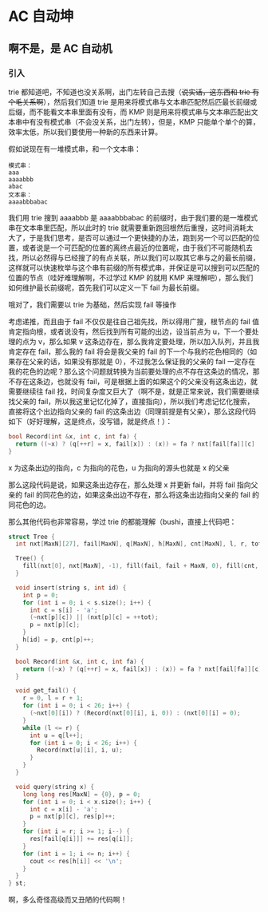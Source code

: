 # AC 自动坤
## 啊不是，是 AC 自动机
### 引入
trie 都知道吧，不知道也没关系啊，出门左转自己去搜（~~说实话，这东西和 trie 有个毛关系啊~~），然后我们知道 trie 是用来将模式串与文本串匹配然后匹最长前缀或后缀，而不能看文本串里面有没有，而 KMP 则是用来将模式串与文本串匹配出文本串中有没有模式串（不会没关系，出门左转），但是，KMP 只能单个单个的算，效率太低，所以我们要使用一种新的东西来计算。

假如说现在有一堆模式串，和一个文本串：

```
模式串：
aaa
aaaabbb
abac
文本串：
aaaabbbabac
```

我们用 trie 搜到 aaaabbb 是 aaaabbbabac 的前缀时，由于我们要的是一堆模式串在文本串里匹配，所以此时的 trie 就需要重新跑回根然后重搜，这时间消耗太大了，于是我们思考，是否可以通过一个更快捷的办法，跑到另一个可以匹配的位置，或者说是一个可匹配的位置的离终点最近的位置呢，由于我们不可能随机去找，所以必然得与已经搜了的有点关联，所以我们可以取其它串与之的最长前缀，这样就可以快速枚举与这个串有前缀的所有模式串，并保证是可以搜到可以匹配的位置的节点（哇好难理解啊，不过学过 KMP 的就用 KMP 来理解吧），那么我们如何维护最长前缀呢，首先我们可以定义一下 fail 为最长前缀。

哦对了，我们需要以 trie 为基础，然后实现 fail 等操作

考虑递推，而且由于 fail 不仅仅是往自己祖先找，所以得用广搜，根节点的 fail 值肯定指向根，或者说没有，然后找到所有可能的出边，设当前点为 u，下一个要处理的点为 v，那么如果 v 这条边存在，那么我肯定要处理，所以加入队列，并且我肯定存在 fail，那么我的 fail 将会是我父亲的 fail 的下一个与我的花色相同的（如果存在父亲的话，如果没有那就是 0），不过我怎么保证我的父亲的 fail 一定存在我的花色的边呢？那么这个问题就转换为当前要处理的点不存在这条边的情况，那不存在这条边，也就没有 fail，可是根据上面的如果这个的父亲没有这条出边，就需要继续往 fail 找，时间复杂度又巨大了（啊不是，就是正常来说，我们需要继续找父亲的 fail，所以我这里记忆化掉了，直接指向），所以我们考虑记忆化搜索，直接将这个出边指向父亲的 fail 的这条出边（同理前提是有父亲），那么这段代码如下（好好理解，这是终点，没写错，就是终点！）：

```cpp
bool Record(int &x, int c, int fa) {
  return ((~x) ? (q[++r] = x, fail[x]) : (x)) = fa ? nxt[fail[fa]][c] : 0;
}
```

x 为这条出边的指向，c 为指向的花色，u 为指向的源头也就是 x 的父亲

那么这段代码是说，如果这条出边存在，那么处理 x 并更新 fail，并将 fail 指向父亲的 fail 的同花色的边，如果这条出边不存在，那么将这条出边指向父亲的 fail 的同花色的边。

那么其他代码也非常容易，学过 trie 的都能理解（bushi，直接上代码吧：

```cpp
struct Tree {
  int nxt[MaxN][27], fail[MaxN], q[MaxN], h[MaxN], cnt[MaxN], l, r, tot;

  Tree() {
    fill(nxt[0], nxt[MaxN], -1), fill(fail, fail + MaxN, 0), fill(cnt, cnt + MaxN, 0), tot = 0;
  }

  void insert(string s, int id) {
    int p = 0;
    for (int i = 0; i < s.size(); i++) {
      int c = s[i] - 'a';
      (~nxt[p][c]) || (nxt[p][c] = ++tot);
      p = nxt[p][c];
    }
    h[id] = p, cnt[p]++;
  }

  bool Record(int &x, int c, int fa) {
    return ((~x) ? (q[++r] = x, fail[x]) : (x)) = fa ? nxt[fail[fa]][c] : 0;
  }

  void get_fail() {
    r = 0, l = r + 1;
    for (int i = 0; i < 26; i++) {
      (~nxt[0][i]) ? (Record(nxt[0][i], i, 0)) : (nxt[0][i] = 0);
    }
    while (l <= r) {
      int u = q[l++];
      for (int i = 0; i < 26; i++) {
        Record(nxt[u][i], i, u);
      }
    }
  }

  void query(string x) {
    long long res[MaxN] = {0}, p = 0;
    for (int i = 0; i < x.size(); i++) {
      int c = x[i] - 'a';
      p = nxt[p][c], res[p]++;
    }
    for (int i = r; i >= 1; i--) {
      res[fail[q[i]]] += res[q[i]];
    }
    for (int i = 1; i <= n; i++) {
      cout << res[h[i]] << '\n';
    }
  }
} st;
```

啊，多么奇怪高级而又丑陋的代码啊！
